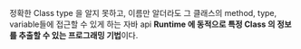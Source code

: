정확한 Class type 을 알지 못하고, 이름만 알더라도 그 클래스의 method, type, variable들에 접근할 수 있게 하는 자바 api
**Runtime 에 동적으로 특정 Class 의 정보를 추출할 수 있는 프로그래밍 기법**이다.


